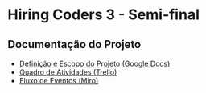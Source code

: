 # Hiring Coders 3 - Semi-final  
## Documentação do Projeto  
- [Definição e Escopo do Projeto (Google Docs)](https://docs.google.com/document/d/1wwqphg6l1eGJaAwPUlhgSgkXDNFeMqmnEp2FGhN3Q6o/edit?usp=sharing)
- [Quadro de Atividades (Trello)](https://trello.com/invite/hiringcoderssemifinal/f02c0d90add14133b3fa38f46fd80c9d)
- [Fluxo de Eventos (Miro)](https://miro.com/app/board/uXjVOmUrZx0=/?share_link_id=8928953968)
